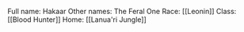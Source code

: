 Full name: Hakaar 
Other names: The Feral One
Race: [[Leonin]]
Class: [[Blood Hunter]]
Home: [[Lanua'ri Jungle]]
